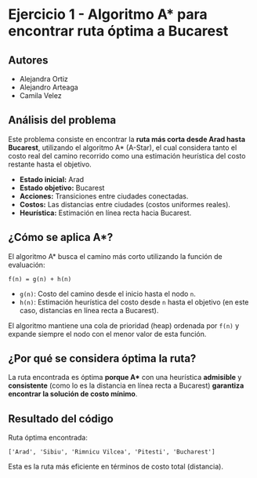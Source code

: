 # Ejercicio 1 - Algoritmo A* para encontrar ruta óptima a Bucarest

## Autores
- Alejandra Ortiz
- Alejandro Arteaga
- Camila Velez

## Análisis del problema

Este problema consiste en encontrar la **ruta más corta desde Arad hasta Bucarest**, utilizando el algoritmo A* (A-Star), el cual considera tanto el costo real del camino recorrido como una estimación heurística del costo restante hasta el objetivo.

- **Estado inicial:** Arad
- **Estado objetivo:** Bucarest
- **Acciones:** Transiciones entre ciudades conectadas.
- **Costos:** Las distancias entre ciudades (costos uniformes reales).
- **Heurística:** Estimación en línea recta hacia Bucarest.

## ¿Cómo se aplica A*?

El algoritmo A* busca el camino más corto utilizando la función de evaluación:

```
f(n) = g(n) + h(n)
```
- `g(n)`: Costo del camino desde el inicio hasta el nodo `n`.
- `h(n)`: Estimación heurística del costo desde `n` hasta el objetivo (en este caso, distancias en línea recta a Bucarest).

El algoritmo mantiene una cola de prioridad (heap) ordenada por `f(n)` y expande siempre el nodo con el menor valor de esta función.

## ¿Por qué se considera óptima la ruta?

La ruta encontrada es óptima **porque A\*** con una heurística **admisible** y **consistente** (como lo es la distancia en línea recta a Bucarest) **garantiza encontrar la solución de costo mínimo**.

## Resultado del código

Ruta óptima encontrada:

```
['Arad', 'Sibiu', 'Rimnicu Vilcea', 'Pitesti', 'Bucharest']
```

Esta es la ruta más eficiente en términos de costo total (distancia).